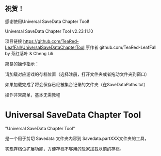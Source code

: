 ## 祝贺！
感谢使用Universal SaveData Chapter Tool!

Universal SaveData Chapter Tool v2.23.11.10

项目链接 https://github.com/TeaRed-LeafFall/UniversalSaveDataChapterTool
原作者 github.com/TeaRed-LeafFall
by 茶红落叶 & Cheng Lili

简易的操作指示：

请加载对应游戏的存档位置（选择注册，打开文件夹或者拖动文件夹到窗口）

如果加载完成了将会保存已经被集合记录的文件夹（在SaveDataPaths.txt）

操作非常简单，基本无需教程

# Universal SaveData Chapter Tool
"Universal SaveData Chapter Tool" 

是一个用于剪切 Savedata 文件夹内容到 Savedata.partXXX文件夹的工具，

实现存档位扩展功能，方便存档不够用的玩家加载以前的存档。


